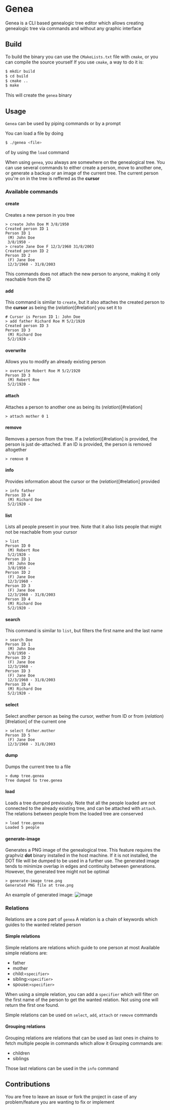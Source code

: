 # Genea

Genea is a CLI based genealogic tree editor which allows creating genealogic
tree via commands and without any graphic interface


## Build

To build the binary you can use the `CMakeLists.txt` file with `cmake`, or you
can compile the source yourself
If you use `cmake`, a way to do it is:
```bash
$ mkdir build
$ cd build
$ cmake ..
$ make
```
This will create the `genea` binary

## Usage

`Genea` can be used by piping commands or by a prompt

You can load a file by doing
```bash
$ ./genea <file>
```
of by using the `load` command

When using `genea`, you always are somewhere on the genealogical tree.
You can use several commands to either create a person, move to another one,
or generate a backup or an image of the current tree.
The current person you're on in the tree is reffered as the **cursor**

### Available commands

#### create
Creates a new person in you tree
```
> create John Doe M 3/8/1950
Created person ID 1
Person ID 1
 (M) John Doe
 3/8/1950 -
> create Jane Doe F 12/3/1960 31/8/2003
Created person ID 2
Person ID 2
 (F) Jane Doe
 12/3/1960 - 31/8/2003
```
This commands does not attach the new person to anyone, making it only reachable
from the ID

#### add
This command is similar to `create`, but it also attaches the created person to the
**cursor** as being the (*relation*)[#relation] you set it to
```
# Cursor is Person ID 1: John Doe
> add father Richard Roe M 5/2/1920
Created person ID 3
Person ID 3
 (M) Richard Doe
 5/2/1920 -
```

#### overwrite
Allows you to modify an already existing person
```
> overwrite Robert Roe M 5/2/1920
Person ID 3
 (M) Robert Roe
 5/2/1920 -
```

#### attach
Attaches a person to another one as being its (*relation*)[#relation]
```
> attach mother 0 1
```

#### remove
Removes a person from the tree. If a (*relation*)[#relation] is provided, the person
is just de-attached. If an ID is provided, the person is removed altogether
```
> remove 0
```

#### info
Provides information about the cursor or the (*relation*)[#relation] provided
```
> info father
Person ID 4
 (M) Richard Doe
 5/2/1920 -
```

#### list
Lists all people present in your tree. Note that it also lists people that might not be
reachable from your cursor
```
> list
Person ID 0
 (M) Robert Roe
 5/2/1920 -
Person ID 1
 (M) John Doe
 3/8/1950 -
Person ID 2
 (F) Jane Doe
 12/3/1960 -
Person ID 3
 (F) Jane Doe
 12/3/1960 - 31/8/2003
Person ID 4
 (M) Richard Doe
 5/2/1920 -
```

#### search
This command is similar to `list`, but filters the first name and the last name
```
> search Doe
Person ID 1
 (M) John Doe
 3/8/1950 -
Person ID 2
 (F) Jane Doe
 12/3/1960 -
Person ID 3
 (F) Jane Doe
 12/3/1960 - 31/8/2003
Person ID 4
 (M) Richard Doe
 5/2/1920 -
```
#### select
Select another person as being the cursor, wether from ID or from (*relation*)[#relation] of
the current one
```
> select father.mother
Person ID 5
 (F) Jane Doe
 12/3/1960 - 31/8/2003
```

#### dump
Dumps the current tree to a file
```
> dump tree.genea
Tree dumped to tree.genea
```

#### load 
Loads a tree dumped previously. Note that all the people loaded are not connected to the already existing
tree, and can be attached with `attach`. The relations between people from the loaded tree are conserved
```
> load tree.genea
Loaded 5 people
```

#### generate-image
Generates a PNG image of the genealogical tree. This feature requires the graphviz **dot** binary installed in
the host machine. If it is not installed, the DOT file will be dumped to be used in a further use.
The generated image tends to minimize overlap in edges and continuity between generations. However, the generated
tree might not be optimal
```
> generate-image tree.png
Generated PNG file at tree.png
```
An example of generated image: ![image](example/tree.png)

### Relations
<a name="relation"></a>

Relations are a core part of `genea`
A relation is a chain of keywords which guides to the wanted related person
#### Simple relations
Simple relations are relations which guide to one person at most
Available simple relations are:
- father
- mother
- child:`<specifier>`
- sibling:`<specifier>`
- spouse:`<specifier>`

When using a simple relation, you can add a `specifier` which will filter on the first name of the person
to get the wanted relation. Not using one will return the first one found.

Simple relations can be used on `select`, `add`, `attach` or `remove` commands

#### Grouping relations
Grouping relations are relations that can be used as last ones in chains to fetch
multiple people in commands which allow it
Grouping commands are:
- children
- siblings

Those last relations can be used in the `info` command

## Contributions

You are free to leave an issue or fork the project in case of any problem/feature you are
wanting to fix or implement
